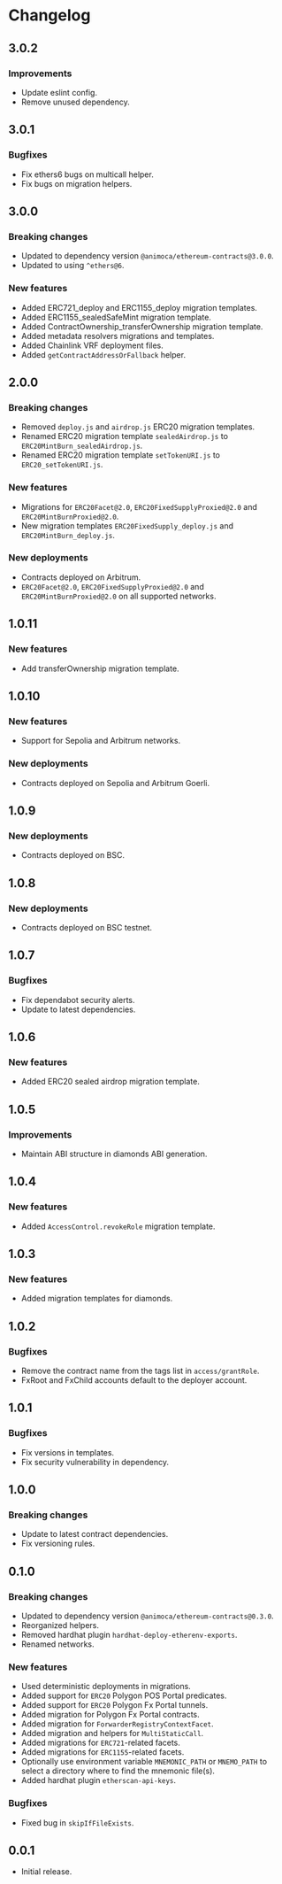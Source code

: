# Changelog

## 3.0.2

### Improvements

- Update eslint config.
- Remove unused dependency.

## 3.0.1

### Bugfixes

- Fix ethers6 bugs on multicall helper.
- Fix bugs on migration helpers.

## 3.0.0

### Breaking changes

- Updated to dependency version `@animoca/ethereum-contracts@3.0.0`.
- Updated to using `^ethers@6`.

### New features

- Added ERC721_deploy and ERC1155_deploy migration templates.
- Added ERC1155_sealedSafeMint migration template.
- Added ContractOwnership_transferOwnership migration template.
- Added metadata resolvers migrations and templates.
- Added Chainlink VRF deployment files.
- Added `getContractAddressOrFallback` helper.

## 2.0.0

### Breaking changes

- Removed `deploy.js` and `airdrop.js` ERC20 migration templates.
- Renamed ERC20 migration template `sealedAirdrop.js` to `ERC20MintBurn_sealedAirdrop.js`.
- Renamed ERC20 migration template `setTokenURI.js` to `ERC20_setTokenURI.js`.

### New features

- Migrations for `ERC20Facet@2.0`, `ERC20FixedSupplyProxied@2.0` and `ERC20MintBurnProxied@2.0`.
- New migration templates `ERC20FixedSupply_deploy.js` and `ERC20MintBurn_deploy.js`.

### New deployments

- Contracts deployed on Arbitrum.
- `ERC20Facet@2.0`, `ERC20FixedSupplyProxied@2.0` and `ERC20MintBurnProxied@2.0` on all supported networks.

## 1.0.11

### New features

- Add transferOwnership migration template.

## 1.0.10

### New features

- Support for Sepolia and Arbitrum networks.

### New deployments

- Contracts deployed on Sepolia and Arbitrum Goerli.

## 1.0.9

### New deployments

- Contracts deployed on BSC.

## 1.0.8

### New deployments

- Contracts deployed on BSC testnet.

## 1.0.7

### Bugfixes

- Fix dependabot security alerts.
- Update to latest dependencies.

## 1.0.6

### New features

- Added ERC20 sealed airdrop migration template.

## 1.0.5

### Improvements

- Maintain ABI structure in diamonds ABI generation.

## 1.0.4

### New features

- Added `AccessControl.revokeRole` migration template.

## 1.0.3

### New features

- Added migration templates for diamonds.

## 1.0.2

### Bugfixes

- Remove the contract name from the tags list in `access/grantRole`.
- FxRoot and FxChild accounts default to the deployer account.

## 1.0.1

### Bugfixes

- Fix versions in templates.
- Fix security vulnerability in dependency.

## 1.0.0

### Breaking changes

- Update to latest contract dependencies.
- Fix versioning rules.

## 0.1.0

### Breaking changes

- Updated to dependency version `@animoca/ethereum-contracts@0.3.0`.
- Reorganized helpers.
- Removed hardhat plugin `hardhat-deploy-etherenv-exports`.
- Renamed networks.

### New features

- Used deterministic deployments in migrations.
- Added support for `ERC20` Polygon POS Portal predicates.
- Added support for `ERC20` Polygon Fx Portal tunnels.
- Added migration for Polygon Fx Portal contracts.
- Added migration for `ForwarderRegistryContextFacet`.
- Added migration and helpers for `MultiStaticCall`.
- Added migrations for `ERC721`-related facets.
- Added migrations for `ERC1155`-related facets.
- Optionally use environment variable `MNEMONIC_PATH` or `MNEMO_PATH` to select a directory where to find the mnemonic file(s).
- Added hardhat plugin `etherscan-api-keys`.

### Bugfixes

- Fixed bug in `skipIfFileExists`.

## 0.0.1

- Initial release.
